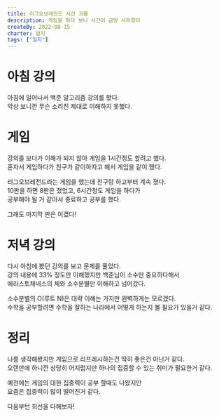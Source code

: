 ```yaml
---
title: 리그오브레전드 시간 괴물
description: 게임을 하다 보니 시간이 금방 사라졌다
createBy: 2022-08-15
charter: 일지
tags: ["일지"]
---
```


# 아침 강의

아침에 일어나서 백준 알고리즘 강의를 봤다.  
막상 보니깐 무슨 소리진 제대로 이해하지 못했다.

# 게임

강의를 보다가 이해가 되지 않아 게임을 1시간정도 할려고 했다.  
혼자서 게임하다가 친구가 같이하자고 해서 게임을 같이 했다.

리그오브레전드라는 게임을 했는데 친구랑 하고부터 계속 졌다.  
10판을 하면 8판은 졌었고, 6시간정도 게임을 하다가  
공부해야 될 거 같아서 종료하고 공부를 했다.

그래도 마지막 판은 이겼다!

# 저녁 강의

다시 아침에 봤던 강의를 보고 문제를 풀었다.  
강의 내용에 33% 정도만 이해했지만 백준님이 소수만 중요하다해서  
에라스토체네스의 체와 소수분별만 이해하고 넘어갔다.

소수분별의 O(루트 N)은 대략 이해는 가지만 완벽하게는 모르겠다.  
수학을 공부할려면 수학을 잘하는 나라에서 어떻게 하는지 볼 필요가 있을거 같다.

# 정리

나름 생각해봤지만 게임으로 리프레시하는건 딱히 좋은건 아닌거 같다.  
오랜만에 하니깐 상당히 어지럽지만 하나의 집중할 수 있는 취미가 필요한거 같다.

예전에는 게임의 대한 집중력이 공부 할때도 나왔지만  
요즘은 집중력이 많이 떨어진거 같다.

다음부턴 최선을 다해보자!
